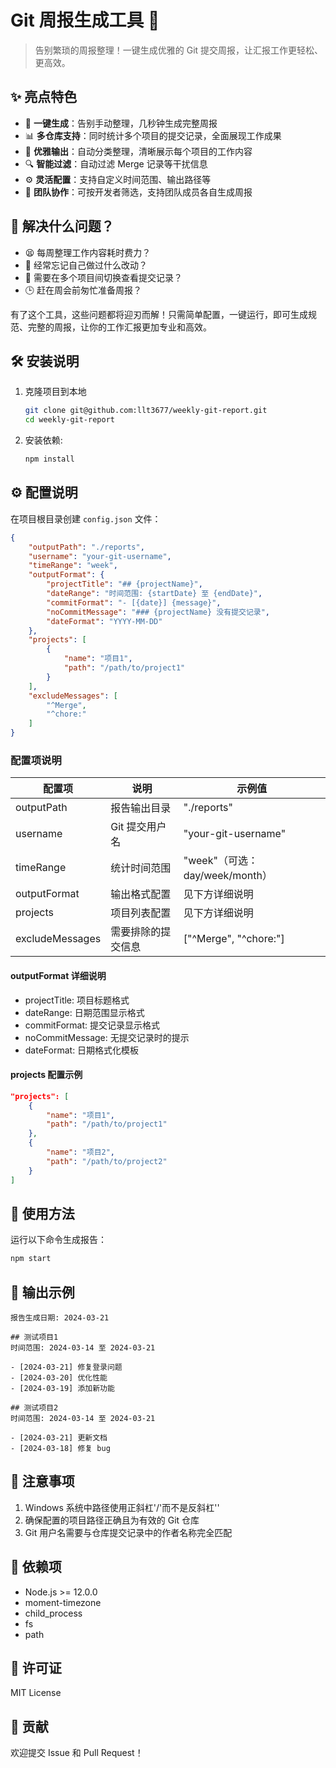 # Git 周报生成工具 🚀

> 告别繁琐的周报整理！一键生成优雅的 Git 提交周报，让汇报工作更轻松、更高效。

## ✨ 亮点特色

- 🎯 **一键生成**：告别手动整理，几秒钟生成完整周报
- 📊 **多仓库支持**：同时统计多个项目的提交记录，全面展现工作成果
- 🎨 **优雅输出**：自动分类整理，清晰展示每个项目的工作内容
- 🔍 **智能过滤**：自动过滤 Merge 记录等干扰信息
- ⚙️ **灵活配置**：支持自定义时间范围、输出路径等
- 👥 **团队协作**：可按开发者筛选，支持团队成员各自生成周报

## 🎉 解决什么问题？

- 😫 每周整理工作内容耗时费力？
- 🤔 经常忘记自己做过什么改动？
- 📝 需要在多个项目间切换查看提交记录？
- 🕒 赶在周会前匆忙准备周报？

有了这个工具，这些问题都将迎刃而解！只需简单配置，一键运行，即可生成规范、完整的周报，让你的工作汇报更加专业和高效。

## 🛠 安装说明

1. 克隆项目到本地
   ```bash
   git clone git@github.com:llt3677/weekly-git-report.git
   cd weekly-git-report
   ```

2. 安装依赖:
   ```bash
   npm install
   ```

## ⚙️ 配置说明

在项目根目录创建 `config.json` 文件：

```json
{
    "outputPath": "./reports",
    "username": "your-git-username",
    "timeRange": "week",
    "outputFormat": {
        "projectTitle": "## {projectName}",
        "dateRange": "时间范围: {startDate} 至 {endDate}",
        "commitFormat": "- [{date}] {message}",
        "noCommitMessage": "### {projectName} 没有提交记录",
        "dateFormat": "YYYY-MM-DD"
    },
    "projects": [
        {
            "name": "项目1",
            "path": "/path/to/project1"
        }
    ],
    "excludeMessages": [
        "^Merge",
        "^chore:"
    ]
}
```

### 配置项说明

| 配置项 | 说明 | 示例值 |
|--------|------|--------|
| outputPath | 报告输出目录 | "./reports" |
| username | Git 提交用户名 | "your-git-username" |
| timeRange | 统计时间范围 | "week"（可选：day/week/month） |
| outputFormat | 输出格式配置 | 见下方详细说明 |
| projects | 项目列表配置 | 见下方详细说明 |
| excludeMessages | 需要排除的提交信息 | ["^Merge", "^chore:"] |

#### outputFormat 详细说明
- projectTitle: 项目标题格式
- dateRange: 日期范围显示格式
- commitFormat: 提交记录显示格式
- noCommitMessage: 无提交记录时的提示
- dateFormat: 日期格式化模板

#### projects 配置示例
```json
"projects": [
    {
        "name": "项目1",
        "path": "/path/to/project1"
    },
    {
        "name": "项目2",
        "path": "/path/to/project2"
    }
]
```

## 🚀 使用方法

运行以下命令生成报告：

```bash
npm start
```

## 📝 输出示例

```
报告生成日期: 2024-03-21

## 测试项目1
时间范围: 2024-03-14 至 2024-03-21

- [2024-03-21] 修复登录问题
- [2024-03-20] 优化性能
- [2024-03-19] 添加新功能

## 测试项目2
时间范围: 2024-03-14 至 2024-03-21

- [2024-03-21] 更新文档
- [2024-03-18] 修复 bug
```

## 📌 注意事项

1. Windows 系统中路径使用正斜杠'/'而不是反斜杠'\'
2. 确保配置的项目路径正确且为有效的 Git 仓库
3. Git 用户名需要与仓库提交记录中的作者名称完全匹配

## 🔧 依赖项

- Node.js >= 12.0.0
- moment-timezone
- child_process
- fs
- path

## 📄 许可证

MIT License

## 🤝 贡献

欢迎提交 Issue 和 Pull Request！
